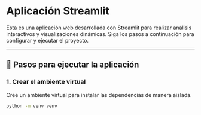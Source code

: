 # Aplicación Streamlit

Esta es una aplicación web desarrollada con Streamlit para realizar análisis interactivos y visualizaciones dinámicas. Siga los pasos a continuación para configurar y ejecutar el proyecto.

---

## 🚀 Pasos para ejecutar la aplicación

### 1. Crear el ambiente virtual
Cree un ambiente virtual para instalar las dependencias de manera aislada.
```bash
python -m venv venv
